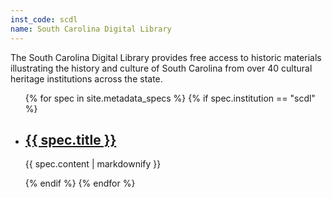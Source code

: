 ```yaml
---
inst_code: scdl
name: South Carolina Digital Library
---
```


The South Carolina Digital Library provides free access to historic materials illustrating the history and culture of South Carolina from over 40 cultural heritage institutions across the state.

<ul>
    {% for spec in site.metadata_specs %}
        {% if spec.institution == "scdl" %}
            <li>
                <h2><a href="spec.url">{{ spec.title }}</a></h2>
                <p>{{ spec.content | markdownify }}</p>
            </li>
        {% endif %}
    {% endfor %}
</ul>